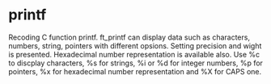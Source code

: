 # printf
Recoding C function printf. ft_printf can display data such as characters, numbers, string, pointers with different opsions. Setting precision and wight is presented. Hexadecimal number representation is available also. Use %c to discplay characters, %s for strings, %i or %d for integer numbers, %p for pointers, %x for hexadecimal number representation and %X for CAPS one. 
